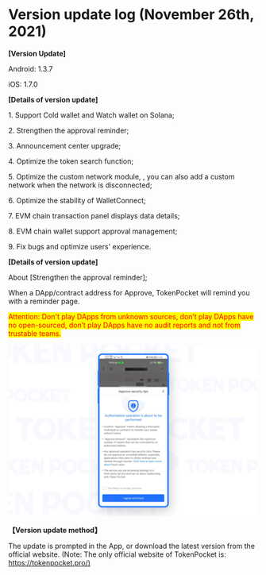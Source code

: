 # Version update log (November 26th, 2021)

**\[Version Update]**

Android: 1.3.7

iOS: 1.7.0

&#x20;

**\[Details of version update]**

1\. Support Cold wallet and Watch wallet on Solana;

2\. Strengthen the approval reminder;

3\. Announcement center upgrade;

4\. Optimize the token search function;

5\. Optimize the custom network module, , you can also add a custom network when the network is disconnected;

6\. Optimize the stability of WalletConnect;

7\. EVM chain transaction panel displays data details;

8\. EVM chain wallet support approval management;

9\. Fix bugs and optimize users' experience.



**\[Details of version update]**

About \[Strengthen the approval reminder];

When a DApp/contract address  for Approve, TokenPocket will remind you with a reminder page.

<mark style="color:red;">Attention: Don't play DApps from unknown sources, don’t play DApps have no open-sourced, don’t play DApps have no audit reports and not from trustable teams.</mark>

![](<../../.gitbook/assets/image (41) (1) (1) (1).png>)



**【Version update method】**‌

The update is prompted in the App, or download the latest version from the official website. (Note: The only official website of TokenPocket is: [https://tokenpocket.pro/)](https://tokenpocket.pro/\))
